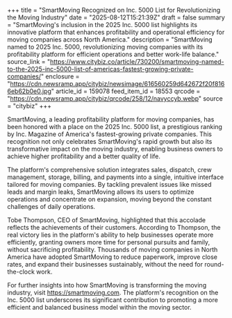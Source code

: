 +++
title = "SmartMoving Recognized on Inc. 5000 List for Revolutionizing the Moving Industry"
date = "2025-08-12T15:21:39Z"
draft = false
summary = "SmartMoving's inclusion in the 2025 Inc. 5000 list highlights its innovative platform that enhances profitability and operational efficiency for moving companies across North America."
description = "SmartMoving named to 2025 Inc. 5000, revolutionizing moving companies with its profitability platform for efficient operations and better work-life balance."
source_link = "https://www.citybiz.co/article/730200/smartmoving-named-to-the-2025-inc-5000-list-of-americas-fastest-growing-private-companies/"
enclosure = "https://cdn.newsramp.app/citybiz/newsimage/616560259d642672f20f8166eb62b0e0.jpg"
article_id = 159078
feed_item_id = 18553
qrcode = "https://cdn.newsramp.app/citybiz/qrcode/258/12/navyccyb.webp"
source = "citybiz"
+++

<p>SmartMoving, a leading profitability platform for moving companies, has been honored with a place on the 2025 Inc. 5000 list, a prestigious ranking by Inc. Magazine of America's fastest-growing private companies. This recognition not only celebrates SmartMoving's rapid growth but also its transformative impact on the moving industry, enabling business owners to achieve higher profitability and a better quality of life.</p><p>The platform's comprehensive solution integrates sales, dispatch, crew management, storage, billing, and payments into a single, intuitive interface tailored for moving companies. By tackling prevalent issues like missed leads and margin leaks, SmartMoving allows its users to optimize operations and concentrate on expansion, moving beyond the constant challenges of daily operations.</p><p>Tobe Thompson, CEO of SmartMoving, highlighted that this accolade reflects the achievements of their customers. According to Thompson, the real victory lies in the platform's ability to help businesses operate more efficiently, granting owners more time for personal pursuits and family, without sacrificing profitability. Thousands of moving companies in North America have adopted SmartMoving to reduce paperwork, improve close rates, and expand their businesses sustainably, without the need for round-the-clock work.</p><p>For further insights into how SmartMoving is transforming the moving industry, visit <a href='https://smartmoving.com' rel='nofollow' target='_blank'>https://smartmoving.com</a>. The platform's recognition on the Inc. 5000 list underscores its significant contribution to promoting a more efficient and balanced business model within the moving sector.</p>
